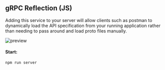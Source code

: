 ## gRPC Reflection (JS)

Adding this service to your server will allow clients such as postman to dynamically load the API specification from your running application rather than needing to pass around and load proto files manually.

<image src="example.gif" alt="preview">

#### Start:

```
npm run server
```
